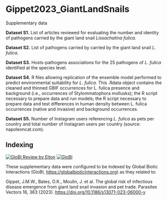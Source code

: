 # Gippet2023_GiantLandSnails
Supplementary data


**Dataset S1.** List of articles reviewed for evaluating the number and identity of pathogens carried by the giant land snail *Lissachatina fulica*. 

**Dataset S2.** List of pathogens carried by carried by the giant land snail *L. fulica*. 

**Dataset S3.** Hosts-pathogens associations for the 25 pathogens of *L. fulica* identified at the species level. 

**Dataset S4.** R files allowing replication of the ensemble model performed to predict environmental suitability for *L. fulica*. This .Rdata object contains the cleaned and thinned GBIF occurrences for L. fulica presence and background (i.e., occurrences of Stylommatophora mollusks); the R script necessary to prepare data and run models; the R script necessary to prepare data and test differences in human density between L. fulica occurrences (native and invasive) and background occurrences.

**Dataset S5.** Number of Instagram users referencing *L. fulica* as pets per country and total number of Instagram users per country (source: napoleoncat.com).

## Indexing

[![GloBI Review by Elton](../../actions/workflows/review.yml/badge.svg)](../../actions/workflows/review.yml) [![GloBI](https://api.globalbioticinteractions.org/interaction.svg?accordingTo=globi:JGippet/Gippet2023_GiantLandSnails&refutes=true&refutes=false)](https://globalbioticinteractions.org/?accordingTo=globi:JGippet/Gippet2023_GiantLandSnails)

These supplementary data were configured to be indexed by Global Biotic Interactions (GloBI, https://globalbioticinteractions.org) as they related to: 

Gippet, J.M.W., Bates, O.K., Moulin, J. et al. The global risk of infectious disease emergence from giant land snail invasion and pet trade. Parasites Vectors 16, 363 (2023). https://doi.org/10.1186/s13071-023-06000-y


